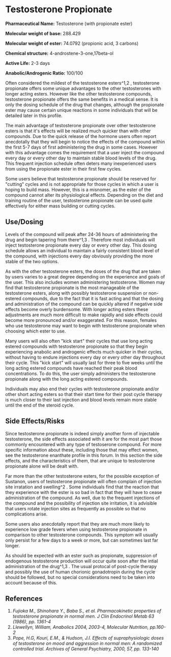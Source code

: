 # Testosterone Propionate

**Pharmaceutical Name:** Testosterone (with propionate ester)

**Molecular weight of base:** 288.429 

**Molecular weight of ester:** 74.0792 (propionic acid, 3 carbons) 

**Chemical structure:** 4-androstene-3-one,17beta-ol 

**Active Life:** 2-3 days

**Anabolic/Androgenic Ratio:** 100/100

Often considered the mildest of the testosterone esters^1,2 , testosterone propionate offers some unique advantages to the other testosterones with longer acting esters. However like the other testosterone compounds, testosterone propionate offers the same benefits in a medical sense. It is only the dosing schedule of the drug that changes, although the propionate ester may cause certain unique reactions in some individuals that will be detailed later in this profile. 

The main advantage of testosterone propionate over other testosterone esters is that it's effects will be realized much quicker than with other compounds. Due to the quick release of the hormone users often report anecdotally that they will begin to notice the effects of the compound within the first 5-7 days of first administering the drug in some cases. However with this advantage comes the requirement that a user inject the compound every day or every other day to maintain stable blood levels of the drug. This frequent injection schedule often deters many inexperienced users from using the propionate ester in their first few cycles.

Some users believe that testosterone propionate should be reserved for "cutting" cycles and is not appropriate for those cycles in which a user is hoping to build mass. However, this is a misnomer, as the ester of the compound cannot alter its physiological effects. Depending on the diet and training routine of the user, testosterone propionate can be used quite effectively for either mass building or cutting cycles. 

## Use/Dosing

Levels of the compound will peak after 24-36 hours of administering the drug and begin tapering from there^1,3 . Therefore most individuals will inject testosterone propionate every day or every other day. This dosing schedule allows an individual to maintain a fairly consistent blood level of the compound, with injections every day obviously providing the more stable of the two options. 

As with the other testosterone esters, the doses of the drug that are taken by users varies to a great degree depending on the experience and goals of the user. This also includes women administering testosterone. Women may find that testosterone propionate is the most manageable of the testosterone esters, along with possibly testosterone suspension or non-estered compounds, due to the fact that it is fast acting and that the dosing and administration of the compound can be quickly altered if negative side effects become overly burdensome. With longer acting esters these adjustments are much more difficult to make rapidly and side effects could become more pronounced and/or exaggerated. For this reason, females who use testosterone may want to begin with testosterone propionate when choosing which ester to use.

Many users will also often "kick start" their cycles that use long acting estered compounds with testosterone propionate so that they begin experiencing anabolic and androgenic effects much quicker in their cycles, without having to endure injections every day or every other day throughout their cycle. This "kick start" will usually last for three to five weeks until the long acting estered compounds have reached their peak blood concentrations. To do this, the user simply administers the testosterone propionate along with the long acting estered compounds. 

Individuals may also end their cycles with testosterone propionate and/or other short acting esters so that their start time for their post cycle therapy is much closer to their last injection and blood levels remain more stable until the end of the steroid cycle.

## Side Effects/Risks

Since testosterone propionate is indeed simply another form of injectable testosterone, the side effects associated with it are for the most part those commonly encountered with any type of testoserone compound. For more specific information about these, including those that may effect women, see the testosterone enanthate profile in this forum. In this section the side effects, and the characteristics of them, that are unique to testosterone propionate alone will be dealt with.

Far more than the other testosterone esters, for the possible exception of Sustanon, users of testosterone propionate will often complain of injection site irratation and swelling^2 . Some individuals find that the reaction that they experience with the ester is so bad in fact that they will have to cease administration of the compound. As well, due to the frequent injections of the compound and the possibility of injection site irritation, it is advisible that users rotate injection sites as frequently as possible so that no complications arise.

Some users also anecdotally report that they are much more likely to experience low grade fevers when using testosterone propionate in comparison to other testosterone compounds. This symptom will usually only persist for a few days to a week or more, but can sometimes last far longer. 

As should be expected with an ester such as propionate, suppression of endogenous testosterone production will occur quite soon after the intial administration of the drug^1,3 . The usual protocal of post-cycle therapy and possibly the use of human chorionic gonadotropin during the cycle should be followed, but no special considerations need to be taken into account because of this. 

## References

1. *Fujioka M., Shinohara Y., Baba S., et al. Pharmacokinetic properties of testosterone propionate in normal men. J Clin Endocrinol Metab 63 (1986), pp. 1361-4*
2. *Llewellyn, William, Anabolics 2004, 2003-4, Molecular Nutrition, pp.160-2*
3. *Pope, H.G, Kouri, E.M., & Hudson, J.I. Effects of supraphysiologic doses of testosterone on mood and aggression in normal men: A randomized controlled trial. Archives of General Psychiatry, 2000, 57, pp. 133-140*